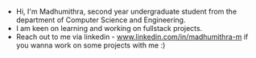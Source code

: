 - Hi, I'm Madhumithra, second year undergraduate student from the department of Computer Science and Engineering.
- I am keen on learning and working on fullstack projects.
- Reach out to me via linkedin - www.linkedin.com/in/madhumithra-m if you wanna work on some projects with me :)
  


<!---
mithra0612/mithra0612 is a ✨ special ✨ repository because its `README.md` (this file) appears on your GitHub profile.
You can click the Preview link to take a look at your changes.
--->
